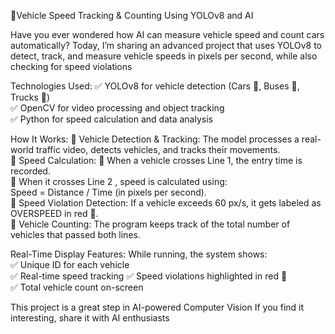 🚗Vehicle Speed Tracking & Counting Using YOLOv8 and AI 

Have you ever wondered how AI can measure vehicle speed and count cars automatically? 
Today, I’m sharing an advanced project that uses YOLOv8 to detect, track, and measure vehicle speeds in pixels per second, while also checking for speed violations

 Technologies Used:
✅ YOLOv8 for vehicle detection (Cars 🚗, Buses 🚌, Trucks 🚛)  
✅  OpenCV  for video processing and object tracking  
✅  Python  for speed calculation and data analysis  

  How It Works:
🔹  Vehicle Detection & Tracking:  The model processes a real-world traffic video, detects vehicles, and tracks their movements.  
🔹  Speed Calculation: 
📌 When a vehicle crosses Line 1, the entry time is recorded.  
📌 When it crosses Line 2 , speed is calculated using:  
    Speed = Distance / Time  (in pixels per second).  
🔹  Speed Violation Detection:  If a vehicle exceeds 60 px/s, it gets labeled as OVERSPEED in red 🚨.  
🔹  Vehicle Counting: The program keeps track of the total number of vehicles that passed both lines.  

 Real-Time Display Features:
  While running, the system shows:  
✅ Unique ID for each vehicle  
✅ Real-time speed tracking
✅ Speed violations highlighted in red 🚨  
✅ Total vehicle count on-screen 

This project is a great step in AI-powered Computer Vision If you find it interesting, share it with AI enthusiasts
